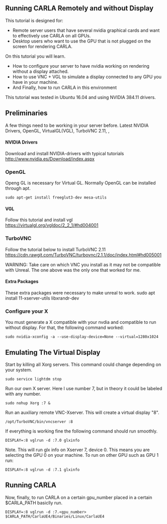 Running CARLA Remotely and without Display
------


This tutorial is designed for: 
- Remote server users that have several nvidia  graphical cards and want to effectively use CARLA on all GPUs.
-  Desktop users who want to use the GPU that is not plugged on the screen for rendering CARLA.


On this tutorial you will learn.
- How to configure your server to have nvidia working on rendering without a display attached.
-  How to use VNC + VGL to simulate a display connected to any GPU you have in your machine.
- And Finally, how to run CARLA in this environment

This tutorial was tested in Ubuntu 16.04 and using NVIDIA 384.11 drivers.
## Preliminaries 

A few things need to be working in your server before.
 Latest NVIDIA Drivers, OpenGL,  VirtualGL(VGL), TurboVNC 2.11, ,
#### NVIDIA Drivers
Download and install NVIDIA-drivers with typical tutorials
http://www.nvidia.es/Download/index.aspx
### OpenGL
Openg GL is necessary for Virtual GL. Normally OpenGL
can be installed through apt.

    sudo apt-get install freeglut3-dev mesa-utils
####  VGL
Follow this tutorial and install vgl
https://virtualgl.org/vgldoc/2_2_1/#hd004001

### TurboVNC
Follow the tutorial below to install TurboVNC 2.11
https://cdn.rawgit.com/TurboVNC/turbovnc/2.1.1/doc/index.html#hd005001

WARNING: Take care on which VNC you install as it may not be compatible with Unreal. The one above was the only one that worked for me. 
#### Extra Packages
These extra packages were necessary to make unreal to work.
    sudo apt install 11-xserver-utils libxrandr-dev




### Configure your X

You must generate a X compatible with your nvdia and compatible to run without display. For that, the following command worked:

    sudo nvidia-xconfig -a --use-display-device=None --virtual=1280x1024



## Emulating The Virtual Display

Start by killing all Xorg servers. This command could change depending on your system.

    sudo service lightdm stop

Run our own X server. Here I use number 7, but in theory it could be labeled with any number.

    sudo nohup Xorg :7 &

Run an auxiliary remote VNC-Xserver. This will create a
virtual display  "8".

    /opt/TurboVNC/bin/vncserver :8

If everything is working fine the following command
should run smoothly.

    DISPLAY=:8 vglrun -d :7.0 glxinfo
Note. This will run glx info on Xserver 7, device 0. This means you are selecting the GPU 0 on your machine. To run on other GPU such as GPU 1 run:

    DISPLAY=:8 vglrun -d :7.1 glxinfo

## Running CARLA 

Now, finally, to run CARLA on a certain gpu_number placed in a certain $CARLA_PATH basiclly run.

    DISPLAY=:8 vglrun -d :7.<gpu_number> $CARLA_PATH/CarlaUE4/Binaries/Linux/CarlaUE4 
